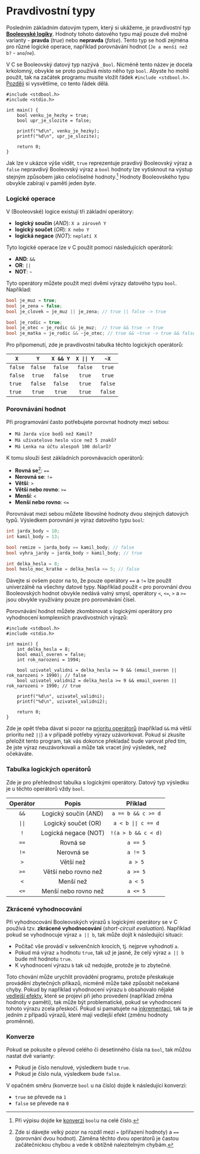 # Pravdivostní typy
Posledním základním datovým typem, který si ukážeme, je pravdivostní typ
**[Booleovské logiky](https://cs.wikipedia.org/wiki/Boolean)**. Hodnoty tohoto datového typu mají
pouze dvě možné varianty - **pravda** (*true*) nebo **nepravda** (*false*). Tento typ se hodí
zejména pro různé logické operace, například porovnávání hodnot (`Je a menší než b?` - `ano`/`ne`).

V C se Booleovský datový typ nazývá `_Bool`. Nicméně tento název je docela krkolomný, obvykle se proto
používá místo něho typ `bool`. Abyste ho mohli použít, tak na začátek programu musíte vložit řádek
`#include <stdbool.h>`. [Později](../preprocesor/vkladani_souboru.md) si vysvětlíme, co tento řádek
dělá.
```c,editable,mainbody
#include <stdbool.h>
#include <stdio.h>

int main() {
    bool venku_je_hezky = true;
    bool upr_je_slozite = false;

    printf("%d\n", venku_je_hezky);
    printf("%d\n", upr_je_slozite);

    return 0;
}
```
Jak lze v ukázce výše vidět, `true` reprezentuje pravdivý Booleovský výraz a `false` nepravdivý
Booleovský výraz a `bool` hodnoty lze vytisknout na výstup stejným způsobem jako celočíselné hodnoty.[^1]
Hodnoty Booleovského typu obvykle zabírají v paměti jeden *byte*.

[^1]: Při výpisu dojde ke [konverzi](#konverze) `bool`u na celé číslo.

### Logické operace
V (Booleovské) logice existují tři základní operátory:
- **logický součin** (*AND*): `X a zároveň Y`
- **logický součet** (*OR*): `X nebo Y`
- **logická negace** (*NOT*): `neplatí X`

Tyto logické operace lze v C použít pomocí následujících operátorů:

- **AND**: `&&`
- **OR**: `||`
- **NOT**: `~`

Tyto operátory můžete použít mezi dvěmi výrazy datového typu `bool`. Například:
```c
bool je_muz = true;
bool je_zena = false;
bool je_clovek = je_muz || je_zena; // true || false -> true

bool je_rodic = true;
bool je_otec = je_rodic && je_muz;  // true && true -> true
bool je_matka = je_rodic && ~je_otec; // true && ~true -> true && false -> false
```

Pro připomenutí, zde je pravdivostní tabulka těchto logických operátorů:

| `X` | `Y` | `X && Y` | <code>X &#124;&#124; Y</code> | `~X` |
|---|:---:|:---:|:---:|:---:|
| `false` | `false` | `false` | `false` | `true` |
| `false` | `true` | `false` | `true` | `true` |
| `true` | `false` | `false` | `true` | `false` |
| `true` | `true` | `true` | `true` | `false` |

### Porovnávání hodnot
Při programování často potřebujete porovnat hodnoty mezi sebou:
- `Má Jarda více bodů než Kamil?`
- `Má uživatelovo heslo více než 5 znaků?`
- `Má Lenka na účtu alespoň 100 dolarů?`

K tomu slouží šest základních porovnávacích operátorů:
- **Rovná se**[^2]: `==`
- **Nerovná se**: `!=`
- **Větší**: `>`
- **Větší nebo rovno**: `>=`
- **Menší**: `<`
- **Menší nebo rovno**: `<=`

[^2]: Zde si dávejte velký pozor na rozdíl mezi `=` (přiřazení hodnoty) a `==` (porovnání dvou hodnot).
Záměna těchto dvou operátorů je častou začátečnickou chybou a vede k obtížně nalezitelným chybám.

Porovnávat mezi sebou můžete libovolné hodnoty dvou stejných datových typů. Výsledkem porovnání
je výraz datového typu `bool`:
```c
int jarda_body = 10;
int kamil_body = 13;

bool remize = jarda_body == kamil_body; // false
bool vyhra_jardy = jarda_body > kamil_body; // true

int delka_hesla = 8;
bool heslo_moc_kratke = delka_hesla <= 5; // false
```

Dávejte si ovšem pozor na to, že pouze operátory `==` a `!=` lze použít univerzálně na všechny datové typy.
Například použít `<` pro porovnání dvou Booleovských hodnot obvykle nedává valný smysl, operátory
`<`, `<=`, `>` a `>=` jsou obvykle využívány pouze pro porovnávání čísel.

Porovnávání hodnot můžete zkombinovat s logickými operátory pro vyhodnocení komplexních pravdivostních
výrazů:
```c,editable,mainbody
#include <stdbool.h>
#include <stdio.h>

int main() {
    int delka_hesla = 8;
    bool email_overen = false;
    int rok_narozeni = 1994;

    bool uzivatel_validni = delka_hesla >= 9 && (email_overen || rok_narozeni > 1990); // false
    bool uzivatel_validni2 = delka_hesla >= 9 && email_overen || rok_narozeni > 1990; // true

    printf("%d\n", uzivatel_validni);
    printf("%d\n", uzivatel_validni2);

    return 0;
}
```
Zde je opět třeba dávat si pozor na [prioritu operátorů](https://en.cppreference.com/w/c/language/operator_precedence)
(například `&&` má větší prioritu než `||`) a v případě potřeby výrazy uzávorkovat. Pokud si zkusíte
přeložit tento program, tak vás dokonce překladač bude varovat před tím, že jste výraz neuzávorkovali a
může tak vracet jiný výsledek, než očekáváte.

### Tabulka logických operátorů
Zde je pro přehlednost tabulka s logickými operátory.
Datový typ výsledku je u těchto operátorů vždy `bool`.

| Operátor | Popis | Příklad |
|:---:|:---:|:---:|
| `&&` | Logický součin (AND) | `a == b && c >= d` |
| <code>&#124;&#124;</code> | Logický součet (OR) | <code>a < b &#124;&#124; c == d</code> |
| `!` | Logická negace (NOT) | `!(a > b && c < d)` |
| `==` | Rovná se | `a == 5` |
| `!=` | Nerovná se | `a != 5` |
| `>` | Větší než | `a > 5` |
| `>=` | Větší nebo rovno než | `a >= 5` |
| `<` | Menší než | `a < 5` |
| `<=` | Menší nebo rovno než | `a <= 5` |

### Zkrácené vyhodnocování
Při vyhodnocování Booleovských výrazů s logickými operátory se v C používá tzv. **zkrácené vyhodnocování**
(*short-circuit evaluation*). Například pokud se vyhodnocuje výraz `a || b`, tak může dojít k následující
situaci:
- Počítač vše provádí v sekvenčních krocích, tj. nejprve vyhodnotí `a`.
- Pokud má výraz `a` hodnotu `true`, tak už je jasné, že celý výraz `a || b` bude mít hodnotu `true`.
- K vyhodnocení výrazu `b` tak už nedojde, protože je to zbytečné.

Toto chování může urychlit provádění programu, protože přeskakuje provádění zbytečných příkazů,
nicméně může také způsobit nečekané chyby. Pokud by například vyhodnocení výrazu `b` obsahovalo nějaké
[vedlejší efekty](../prikazy_vyrazy.md#vedlejší-efekty), které se projeví při jeho provedení (například
změna hodnoty v paměti), tak může být problematické, pokud se vyhodnocení tohoto výrazu zcela
přeskočí. Pokud si pamatujete na [inkrementaci](../promenne/slozeny_zapis.md#inkrementace-a-dekrementace),
tak ta je jedním z případů výrazů, které mají vedlejší efekt (změnu hodnoty proměnné).

### Konverze
Pokud se pokusíte o převod celého či desetinného čísla na `bool`, tak můžou nastat dvě varianty:
- Pokud je číslo nenulové, výsledkem bude `true`.
- Pokud je číslo nula, výsledkem bude `false`.

V opačném směru (konverze `bool` u na číslo) dojde k následující konverzi:
- `true` se převede na `1`
- `false` se převede na `0`
